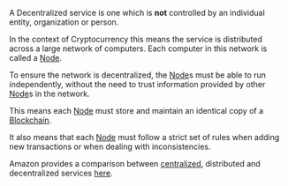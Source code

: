 A Decentralized service is one which is **not** controlled by an individual entity, organization or person.

In the context of Cryptocurrency this means the service is distributed across a large network of computers.
Each computer in this network is called a [Node](#WhatIsANode).

To ensure the network is decentralized, the [Node](#WhatIsANode)s must be able to run independently, without the need
to trust information provided by other [Node](#WhatIsANode)s in the network.

This means each [Node](#WhatIsANode) must store and maintain an identical copy of a [Blockchain](#WhatIsABlockchain).

It also means that each [Node](#WhatIsANode) must follow a strict set of rules when adding
new transactions or when dealing with inconsistencies.

Amazon provides a comparison between [centralized](#WhatDoesCentralizedMean), distributed and decentralized services [here](https://aws.amazon.com/blockchain/decentralization-in-blockchain/).
